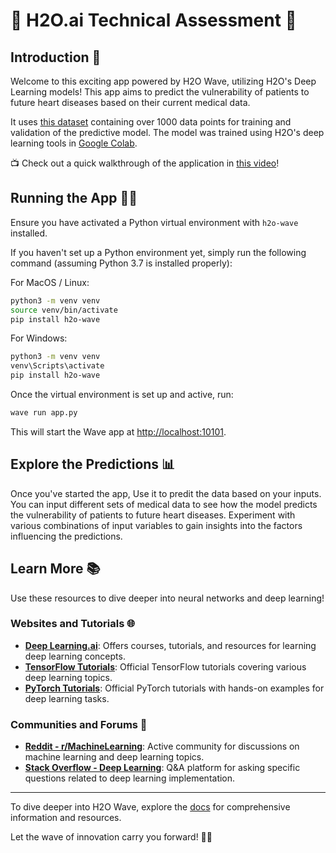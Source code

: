 # 🌊 H2O.ai Technical Assessment 🧠

## Introduction 🚀

Welcome to this exciting app powered by H2O Wave, utilizing H2O's Deep Learning models! This app aims to predict the vulnerability of patients to future heart diseases based on their current medical data.

It uses [this dataset](https://www.kaggle.com/datasets/fedesoriano/heart-failure-prediction) containing over 1000 data points for training and validation of the predictive model. The model was trained using H2O's deep learning tools in [Google Colab](https://colab.research.google.com/drive/14E5uij9zbBW1TdRGGLkAAl-yFF0EeejJ?usp=sharing).

📺 Check out a quick walkthrough of the application in [this video](https://youtu.be/JtG0GZEk6_k)!

## Running the App 🏃‍♂️

Ensure you have activated a Python virtual environment with `h2o-wave` installed.

If you haven't set up a Python environment yet, simply run the following command (assuming Python 3.7 is installed properly):

For MacOS / Linux:

```sh
python3 -m venv venv
source venv/bin/activate
pip install h2o-wave
```

For Windows:

```sh
python3 -m venv venv
venv\Scripts\activate
pip install h2o-wave
```

Once the virtual environment is set up and active, run:

```sh
wave run app.py
```

This will start the Wave app at <http://localhost:10101>.

## Explore the Predictions 📊

Once you've started the app, Use it to predit the data based on your inputs. You can input different sets of medical data to see how the model predicts the vulnerability of patients to future heart diseases. Experiment with various combinations of input variables to gain insights into the factors influencing the predictions.

## Learn More 📚

Use these resources to dive deeper into neural networks and deep learning!

### Websites and Tutorials 🌐
- **[Deep Learning.ai](https://www.deeplearning.ai/)**: Offers courses, tutorials, and resources for learning deep learning concepts.
- **[TensorFlow Tutorials](https://www.tensorflow.org/tutorials)**: Official TensorFlow tutorials covering various deep learning topics.
- **[PyTorch Tutorials](https://pytorch.org/tutorials/)**: Official PyTorch tutorials with hands-on examples for deep learning tasks.

### Communities and Forums 🌟
- **[Reddit - r/MachineLearning](https://www.reddit.com/r/MachineLearning/)**: Active community for discussions on machine learning and deep learning topics.
- **[Stack Overflow - Deep Learning](https://stackoverflow.com/questions/tagged/deep-learning)**: Q&A platform for asking specific questions related to deep learning implementation.

---

To dive deeper into H2O Wave, explore the [docs](https://wave.h2o.ai/) for comprehensive information and resources.

Let the wave of innovation carry you forward! 🌊✨
